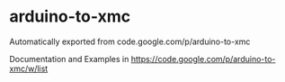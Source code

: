 # arduino-to-xmc
Automatically exported from code.google.com/p/arduino-to-xmc

Documentation and Examples in https://code.google.com/p/arduino-to-xmc/w/list

